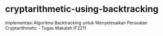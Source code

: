 # cryptarithmetic-using-backtracking
Implementasi Algoritma Backtracking untuk Menyelesaikan Persoalan Cryptarithmetic - Tugas Makalah IF2211
